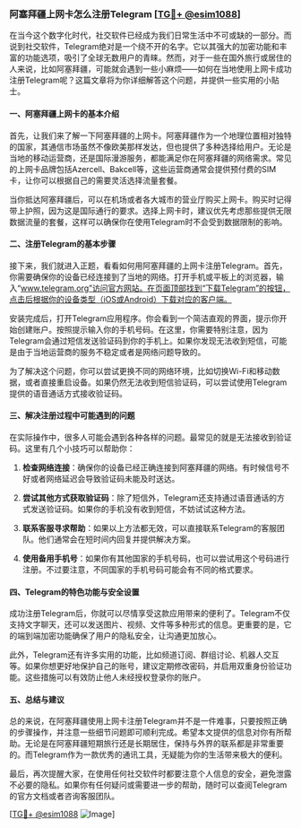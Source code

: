 ### 阿塞拜疆上网卡怎么注册Telegram [[TG💪+ @esim1088](https://t.me/s/esim1088)]

在当今这个数字化时代，社交软件已经成为我们日常生活中不可或缺的一部分。而说到社交软件，Telegram绝对是一个绕不开的名字。它以其强大的加密功能和丰富的功能选项，吸引了全球无数用户的青睐。然而，对于一些在国外旅行或居住的人来说，比如阿塞拜疆，可能就会遇到一些小麻烦——如何在当地使用上网卡成功注册Telegram呢？这篇文章将为你详细解答这个问题，并提供一些实用的小贴士。

#### 一、阿塞拜疆上网卡的基本介绍

首先，让我们来了解一下阿塞拜疆的上网卡。阿塞拜疆作为一个地理位置相对独特的国家，其通信市场虽然不像欧美那样发达，但也提供了多种选择给用户。无论是当地的移动运营商，还是国际漫游服务，都能满足你在阿塞拜疆的网络需求。常见的上网卡品牌包括Azercell、Bakcell等，这些运营商通常会提供预付费的SIM卡，让你可以根据自己的需要灵活选择流量套餐。

当你抵达阿塞拜疆后，可以在机场或者各大城市的营业厅购买上网卡。购买时记得带上护照，因为这是国际通行的要求。选择上网卡时，建议优先考虑那些提供无限数据流量的套餐，这样可以确保你在使用Telegram时不会受到数据限制的影响。

#### 二、注册Telegram的基本步骤

接下来，我们就进入正题，看看如何用阿塞拜疆的上网卡注册Telegram。首先，你需要确保你的设备已经连接到了当地的网络。打开手机或平板上的浏览器，输入“www.telegram.org”访问官方网站。在页面顶部找到“下载Telegram”的按钮，点击后根据你的设备类型（iOS或Android）下载对应的客户端。

安装完成后，打开Telegram应用程序。你会看到一个简洁直观的界面，提示你开始创建账户。按照提示输入你的手机号码。在这里，你需要特别注意，因为Telegram会通过短信发送验证码到你的手机上。如果你发现无法收到短信，可能是由于当地运营商的服务不稳定或者是网络问题导致的。

为了解决这个问题，你可以尝试更换不同的网络环境，比如切换Wi-Fi和移动数据，或者直接重启设备。如果仍然无法收到短信验证码，可以尝试使用Telegram提供的语音通话方式接收验证码。

#### 三、解决注册过程中可能遇到的问题

在实际操作中，很多人可能会遇到各种各样的问题。最常见的就是无法接收到验证码。这里有几个小技巧可以帮助你：

1. **检查网络连接**：确保你的设备已经正确连接到阿塞拜疆的网络。有时候信号不好或者网络延迟会导致验证码未能及时送达。
   
2. **尝试其他方式获取验证码**：除了短信外，Telegram还支持通过语音通话的方式发送验证码。如果你的手机没有收到短信，不妨试试这种方法。

3. **联系客服寻求帮助**：如果以上方法都无效，可以直接联系Telegram的客服团队。他们通常会在短时间内回复并提供解决方案。

4. **使用备用手机号**：如果你有其他国家的手机号码，也可以尝试用这个号码进行注册。不过要注意，不同国家的手机号码可能会有不同的格式要求。

#### 四、Telegram的特色功能与安全设置

成功注册Telegram后，你就可以尽情享受这款应用带来的便利了。Telegram不仅支持文字聊天，还可以发送图片、视频、文件等多种形式的信息。更重要的是，它的端到端加密功能确保了用户的隐私安全，让沟通更加放心。

此外，Telegram还有许多实用的功能，比如频道订阅、群组讨论、机器人交互等。如果你想更好地保护自己的账号，建议定期修改密码，并启用双重身份验证功能。这些措施可以有效防止他人未经授权登录你的账户。

#### 五、总结与建议

总的来说，在阿塞拜疆使用上网卡注册Telegram并不是一件难事，只要按照正确的步骤操作，并注意一些细节问题即可顺利完成。希望本文提供的信息对你有所帮助。无论是在阿塞拜疆短期旅行还是长期居住，保持与外界的联系都是非常重要的。而Telegram作为一款优秀的通讯工具，无疑能为你的生活带来极大的便利。

最后，再次提醒大家，在使用任何社交软件时都要注意个人信息的安全，避免泄露不必要的隐私。如果你有任何疑问或需要进一步的帮助，随时可以查阅Telegram的官方文档或者咨询客服团队。

[[TG💪+ @esim1088](https://t.me/s/esim1088) ![Image](https://i.postimg.cc/4NQfJmqS/Snipaste-2025-05-13-00-14-12.png)]